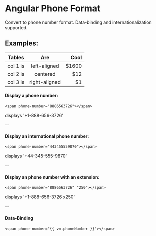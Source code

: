 Angular Phone Format
===========

Convert to phone number format. Data-binding and internationalization supported.

## Examples:


| Tables   |      Are      |  Cool |
|----------|:-------------:|------:|
| col 1 is |  left-aligned | $1600 |
| col 2 is |    centered   |   $12 |
| col 3 is | right-aligned |    $1 |



#### Display a phone number:

```
<span phone-number="8886563726"></span>
```

displays '+1-888-656-3726'

--

#### Display an international phone number:

```
<span phone-number="443455559870"></span>
```

displays '+44-345-555-9870'

--

#### Display an phone number with an extension:

```
<span phone-number="8886563726" "250"></span>
```

displays '+1-888-656-3726 x250'

--

####  Data-Binding

```
<span phone-number="{{ vm.phoneNumber }}"></span>
